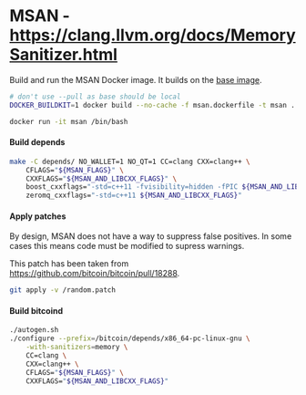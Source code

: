 # MSAN - https://clang.llvm.org/docs/MemorySanitizer.html

Build and run the MSAN Docker image. It builds on the [base image](/docker/base.dockerfile).

```bash
# don't use --pull as base should be local
DOCKER_BUILDKIT=1 docker build --no-cache -f msan.dockerfile -t msan .

docker run -it msan /bin/bash
```

#### Build depends
```bash
make -C depends/ NO_WALLET=1 NO_QT=1 CC=clang CXX=clang++ \
    CFLAGS="${MSAN_FLAGS}" \
    CXXFLAGS="${MSAN_AND_LIBCXX_FLAGS}" \
    boost_cxxflags="-std=c++11 -fvisibility=hidden -fPIC ${MSAN_AND_LIBCXX_FLAGS}" \
    zeromq_cxxflags="-std=c++11 ${MSAN_AND_LIBCXX_FLAGS}"
```

#### Apply patches

By design, MSAN does not have a way to suppress false positives. In some cases this means code must be modified to supress warnings.

This patch has been taken from https://github.com/bitcoin/bitcoin/pull/18288.

```bash
git apply -v /random.patch
```

#### Build bitcoind
```bash
./autogen.sh
./configure --prefix=/bitcoin/depends/x86_64-pc-linux-gnu \
    -with-sanitizers=memory \
    CC=clang \
    CXX=clang++ \
    CFLAGS="${MSAN_FLAGS}" \
    CXXFLAGS="${MSAN_AND_LIBCXX_FLAGS}"
```